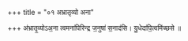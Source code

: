 +++
title = "०१ अभ्रातृव्यो अना"

+++
अ॑भ्रातृ॒व्योऽअ॒ना त्वमना॑पिरिन्द्र ज॒नुषा॑ स॒नाद॑सि। यु॒धेदा॑पि॒त्वमि॑च्छसे ॥